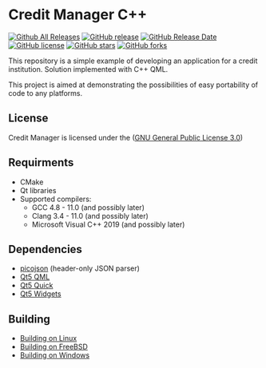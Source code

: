 
# Сredit Manager C++

[![Github All Releases](https://img.shields.io/github/downloads/GermanAizek/credit-qml/total)](https://github.com/GermanAizek/credit-qml/releases)
[![GitHub release](https://img.shields.io/github/release/GermanAizek/credit-qml/all)](https://github.com/GermanAizek/credit-qml/releases)
[![GitHub Release Date](https://img.shields.io/github/release-date/GermanAizek/credit-qml)](https://github.com/GermanAizek/credit-qml/releases)
[![GitHub license](https://img.shields.io/github/license/GermanAizek/credit-qml)](https://github.com/GermanAizek/credit-qml/blob/master/LICENSE)
[![GitHub stars](https://img.shields.io/github/stars/GermanAizek/credit-qml)](https://github.com/GermanAizek/credit-qml/stargazers)
[![GitHub forks](https://img.shields.io/github/forks/GermanAizek/credit-qml)](https://github.com/GermanAizek/credit-qml/network)

This repository is a simple example of developing an application for a credit institution.
Solution implemented with C++ QML.

This project is aimed at demonstrating the possibilities of easy portability of code to any platforms.

## License

Сredit Manager is licensed under the ([GNU General Public License 3.0](https://www.gnu.org/licenses/gpl-3.0.html))

## Requirments

- CMake
- Qt libraries
- Supported compilers:
    - GCC 4.8 - 11.0 (and possibly later)
    - Clang 3.4 - 11.0 (and possibly later)
    - Microsoft Visual C++ 2019 (and possibly later)
    
## Dependencies

- [picojson](https://github.com/kazuho/picojson) (header-only JSON parser)
- [Qt5 QML](https://doc.qt.io/qt-5/qtqml-index.html)
- [Qt5 Quick](https://doc.qt.io/qt-5/qtquick-index.html)
- [Qt5 Widgets](https://doc.qt.io/qt-5/qtwidgets-index.html)

## Building

- [Building on Linux](https://github.com/GermanAizek/credit-qml/wiki/Building-on-Linux)
- [Building on FreeBSD](https://github.com/GermanAizek/credit-qml/wiki/Building-on-FreeBSD)
- [Building on Windows](https://github.com/GermanAizek/credit-qml/wiki/Building-on-Windows)
